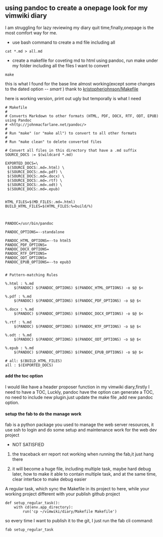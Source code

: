 ## using pandoc to create a onepage look for my vimwiki diary
I am struggling for lazy reviewing my diary quit time,finally,onepage is the most comfort way for me.

- use bash command to create a md file including all
```
cat *.md > all.md
```

- create a makefile for coveting  md to html using pandoc, run make under my folder including all the files I want to convert


```
make
```



this is what I found for the base line almost working(except some changes to the
dated option *-- smart* ) thank to
[kristopherjohnson/Makefile](https://gist.github.com/kristopherjohnson/7466917)

here is working version, print out ugly but temporally is what I need

	# Makefile
	#
	# Converts Markdown to other formats (HTML, PDF, DOCX, RTF, ODT, EPUB) using Pandoc
	# <http://johnmacfarlane.net/pandoc/>
	#
	# Run "make" (or "make all") to convert to all other formats
	#
	# Run "make clean" to delete converted files

	# Convert all files in this directory that have a .md suffix
	SOURCE_DOCS := $(wildcard *.md)

	EXPORTED_DOCS=\
	 $(SOURCE_DOCS:.md=.html) \
	 $(SOURCE_DOCS:.md=.pdf) \
	 $(SOURCE_DOCS:.md=.docx) \
	 $(SOURCE_DOCS:.md=.rtf) \
	 $(SOURCE_DOCS:.md=.odt) \
	 $(SOURCE_DOCS:.md=.epub)


	HTML_FILES=$(MD_FILES:.md=.html)
	BUILD_HTML_FILES=$(HTML_FILES:%=build/%)



	PANDOC=/usr/bin/pandoc

	PANDOC_OPTIONS=--standalone

	PANDOC_HTML_OPTIONS=--to html5
	PANDOC_PDF_OPTIONS=
	PANDOC_DOCX_OPTIONS=
	PANDOC_RTF_OPTIONS=
	PANDOC_ODT_OPTIONS=
	PANDOC_EPUB_OPTIONS=--to epub3


	# Pattern-matching Rules

	%.html : %.md
		$(PANDOC) $(PANDOC_OPTIONS) $(PANDOC_HTML_OPTIONS) -o $@ $<

	%.pdf : %.md
		$(PANDOC) $(PANDOC_OPTIONS) $(PANDOC_PDF_OPTIONS) -o $@ $<

	%.docx : %.md
		$(PANDOC) $(PANDOC_OPTIONS) $(PANDOC_DOCX_OPTIONS) -o $@ $<

	%.rtf : %.md
		$(PANDOC) $(PANDOC_OPTIONS) $(PANDOC_RTF_OPTIONS) -o $@ $<

	%.odt : %.md
		$(PANDOC) $(PANDOC_OPTIONS) $(PANDOC_ODT_OPTIONS) -o $@ $<

	%.epub : %.md
		$(PANDOC) $(PANDOC_OPTIONS) $(PANDOC_EPUB_OPTIONS) -o $@ $<

	# all: $(BUILD_HTML_FILES)
	all : $(EXPORTED_DOCS)

#### add the toc option

I would like have a header proposer function in my vimwiki diary,firstly I need to have a TOC, Luckly, pandoc have the option can generate a TOC, no need to include new plugin.just update the make file ,add new pandoc option.


#### setup the fab to do the manage work

fab is a python package you used to manage the web server resources, it use ssh to login and do some setup and maintenance work for the web dev project

* NOT SATISFIED

1. the traceback err report not working when running the fab,it just hang there

2. it will become a huge file, including multiple task, maybe hard debug later, how to make it able to contain multiple task, and at the same time, clear interface to make debug easier

A regular task, which sync the Makefile in its project to here, while your working project different with your publish github project

	def setup_regular_task():
		with cd(env.app_directory):
			run('cp ~/vimwiki/diary/Makefile Makefile')

so every time I want to publish it to the git, I just run the fab cli command:

	fab setup_regular_task




